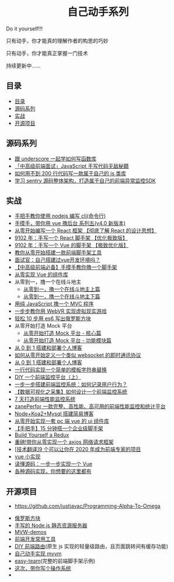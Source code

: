 <h1 align="center">自己动手系列</h1>

Do it yourself!!!

只有动手，你才能真的理解作者的构思的巧妙

只有动手，你才能真正掌握一门技术

持续更新中……

## 目录

- [目录](#目录)
- [源码系列](#源码系列)
- [实战](#实战)
- [开源项目](#开源项目)

## 源码系列

- [跟 underscore 一起学如何写函数库](https://juejin.im/post/5c7e9680e51d451581086bc4)
- [「中高级前端面试」JavaScript 手写代码无敌秘籍](https://juejin.im/post/5c9c3989e51d454e3a3902b6)
- [如何用不到 200 行代码写一款属于自己的 js 类库](https://juejin.im/post/5d1e26a2e51d45595319e3a9)
- [学习 sentry 源码整体架构，打造属于自己的前端异常监控SDK](https://mp.weixin.qq.com/s?__biz=MzA5MjQwMzQyNw==&mid=2650744551&idx=1&sn=4d79c2fa97d7c737aab70055c7ec7fa3&chksm=8866256bbf11ac7d9e2269f3638a705d5e5f45056d53ad2faf17b814e4c46ec6b0ba52571bde&scene=21#wechat_redirect)


## 实战

- [手把手教你使用 nodejs 编写 cli(命令行)](https://juejin.im/post/5bd90d3ce51d4579362b0390)
- [手摸手，带你用 vue 撸后台 系列五(v4.0 新版本)](https://juejin.im/post/5c92ff94f265da6128275a85)
- [从零开始编写一个 React 框架 【彻底了解 React 的设计思想】](https://segmentfault.com/a/1190000020034137#articleHeader0)
- [9102 年：手写一个 React 脚手架 【优化极致版】](https://segmentfault.com/a/1190000019126657)
- [9102 年：手写一个 Vue 的脚手架 【极致优化版】](https://segmentfault.com/a/1190000019207033)
- [教你从零开始搭建一款前端脚手架工具](https://segmentfault.com/a/1190000006190814)
- [面试官：自己搭建过vue开发环境吗？](https://juejin.im/post/5cc55c336fb9a032086dd701)
- [【中高级前端必备】手摸手教你撸一个脚手架](https://juejin.im/post/5d37d982e51d45108c59a635)
- [从零实现 Vue 的组件库](https://juejin.im/post/5c0b8ece5188254f9e2809fe)
- 从零到一，撸一个在线斗地主
  - [从零到一，撸一个在线斗地主上篇](http://www.alloyteam.com/2019/07/13829/)
  - [从零到一，撸一个在线斗地主下篇](http://www.alloyteam.com/2019/07/13834/)
- [用纯 JavaScript 撸一个 MVC 程序](https://segmentfault.com/a/1190000020007033)
- [一步步教你用 WebVR 实现虚拟现实游戏](https://segmentfault.com/a/1190000019135847)
- [轻松 10 步用 es6 写出俄罗斯方块](https://segmentfault.com/a/1190000008181905)
- 从零开始打造 Mock 平台
  - [从零开始打造 Mock 平台 - 核心篇](https://juejin.im/post/5a746514f265da4e8e7835bd)
  - [从零开始打造 Mock 平台 - 功能模块篇](https://juejin.im/post/5a7a8f195188257a6a78b457)
- [从 0 到 1 搭建和部署个人博客](https://juejin.im/post/5ae170e1f265da0b7527d0dc)
- [如何从零开始定义一个类似 websocket 的即时通讯协议](https://segmentfault.com/a/1190000019560096)
- [从 0 到 1 搭建和部署个人博客](https://juejin.im/post/5ae170e1f265da0b7527d0dc)
- [一行代码实现一个简单的模板字符串替换](https://github.com/jawil/blog/issues/32)
- [DIY 一个前端监控平台（上）](https://juejin.im/post/5c8cd7bd5188257ed47b22fe)
- [一步一步搭建前端监控系统：如何记录用户行为？](https://juejin.im/post/5d44ec1cf265da039a2869c0)
- [【数据可视化之采集】如何设计一个前端监控系统](https://juejin.im/entry/58834ecb1b69e60058d8f73a)
- [7 天打造前端性能监控系统](http://fex.baidu.com/blog/2014/05/build-performance-monitor-in-7-days/)
- [zanePerfor 一款完整、高性能、高可用的前端性能监控和统计平台](https://github.com/wangweianger/zanePerfor)
- [Node+Koa2+Mysql 搭建简易博客](http://www.wclimb.site/2017/07/12/Node-Koa2-Mysql-%E6%90%AD%E5%BB%BA%E7%AE%80%E6%98%93%E5%8D%9A%E5%AE%A2/)
- [从零开始实现一套 pc 端 vue 的 ui 组件库](https://segmentfault.com/a/1190000020193444)
- [【手把手】15 分钟搭一个企业级脚手架](https://juejin.im/post/5d650613f265da03951a0364)
- [Build Yourself a Redux](https://zapier.com/engineering/how-to-build-redux/)
- [重磅!带你从零实现一个 axios 网络请求框架](https://segmentfault.com/a/1190000020601672)
- [[技术翻译]9 个可以让你在 2020 年成为前端专家的项目](https://juejin.im/post/5db71290f265da4d1c6999a0)
- [vue 小实现](https://juejin.im/post/5a4df4965188252a3d386ae6)
- [读懂源码：一步一步实现一个 Vue](https://www.cnblogs.com/kidney/p/8018226.html)
- [各种源码实现，你想要的这里都有](https://juejin.im/post/5dc3894051882517a652dbd7)

## 开源项目

- https://github.com/justjavac/Programming-Alpha-To-Omega

* [俄罗斯方块](https://github.com/timmyLan/tetris)
* [手写的 Node.js 静态资源服务器](https://segmentfault.com/a/1190000019936510)
* [MVW-demos](https://github.com/livoras/MVW-demos)
* [前端开发常用工具](https://github.com/yimogit/metools-plugin)
* [DIY 前端路由](https://github.com/biaochenxuying/route)(原生 js 实现的轻量级路由，且页面跳转间有缓存功能)
* [自己动手实现 mvvm](https://github.com/DMQ/mvvm)
* [easy-team](https://github.com/easy-team)(完整的前端脚手架示例)
* [这次，带你写个操作系统](https://zhuanlan.zhihu.com/p/371860808)
* 
